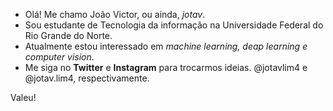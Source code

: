 - Olá! Me chamo João Victor, ou ainda, *jotav*.
- Sou estudante de Tecnologia da informação na Universidade Federal do Rio Grande do Norte.
- Atualmente estou interessado em *machine learning, deap learning e computer vision*.
- Me siga no **Twitter** e **Instagram** para trocarmos ideias. @jotavlim4 e @jotav.lim4, respectivamente. 

Valeu! 

<!---
jotavlim4/jotavlim4 is a ✨ special ✨ repository because its `README.md` (this file) appears on your GitHub profile.
You can click the Preview link to take a look at your changes.
--->
